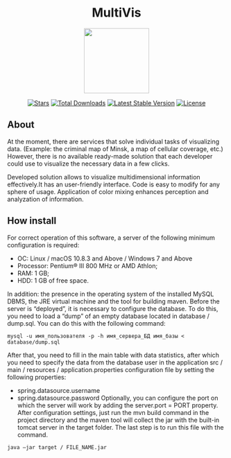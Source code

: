 <h1 align="center">MultiVis</h1>
<p align="center"><img width=200 src="https://b.kisscc0.com/20180817/vpe/kisscc0-array-data-structure-cube-computer-icons-can-stock-cube-array-5b774ba6dce746.3093911415345448069048.png?raw=true" style="width: 150px;"></p>

<p align="center">
<a href="https://github.com/N1ghtF1re/MultiVis/stargazers"><img src="https://img.shields.io/github/stars/N1ghtF1re/MultiVis.svg" alt="Stars"></a>
<a href="https://github.com/N1ghtF1re/MultiVis/releases"><img src="https://img.shields.io/badge/downloads-5-brightgreen.svg" alt="Total Downloads"></a>
<a href="https://github.com/N1ghtF1re/MultiVis/releases"><img src="https://img.shields.io/github/tag/N1ghtF1re/MultiVis.svg" alt="Latest Stable Version"></a>
<a href="https://github.com/N1ghtF1re/MultiVis/blob/master/LICENSE"><img src="https://img.shields.io/github/license/N1ghtF1re/MultiVis.svg" alt="License"></a>
</p>
 

## About
At the moment, there are services that solve individual tasks of visualizing data. (Example: the criminal map of Minsk, a map of cellular coverage, etc.) However, there is no available ready-made solution that each developer could use to visualize the necessary data in a few clicks.

Developed solution allows to visualize multidimensional information effectively.It has an user-friendly interface. Code is easy to modify for any sphere of usage. Application of color mixing enhances perception and analyzation of information.

## How install 
For correct operation of this software, a server of the following minimum configuration is required:

+ OC: Linux / macOS 10.8.3 and Above / Windows 7 and Above
+ Processor: Pentium® III 800 MHz or AMD Athlon;
+ RAM: 1 GB;
+ HDD: 1 GB of free space.

In addition: the presence in the operating system of the installed MySQL DBMS, the JRE virtual machine and the tool for building maven.
Before the server is “deployed”, it is necessary to configure the database. To do this, you need to load a “dump” of an empty database located in database / dump.sql. You can do this with the following command:
```
mysql -u имя_пользователя -p -h имя_сервера_БД имя_базы < database/dump.sql
```

After that, you need to fill in the main table with data statistics, after which you need to specify the data from the database user in the application src / main / resources / application.properties configuration file by setting the following properties:
+ spring.datasource.username
+ spring.datasource.password
Optionally, you can configure the port on which the server will work by adding the server.port = PORT property.
After configuration settings, just run the mvn build command in the project directory and the maven tool will collect the jar with the built-in tomcat server in the target folder. The last step is to run this file with the command.
```
java –jar target / FILE_NAME.jar
```

